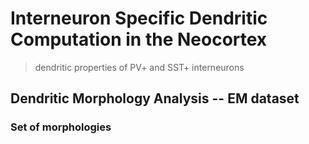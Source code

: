 # Interneuron Specific Dendritic Computation in the Neocortex
> dendritic properties of PV+ and SST+ interneurons

## Dendritic Morphology Analysis -- EM dataset



### Set of morphologies

